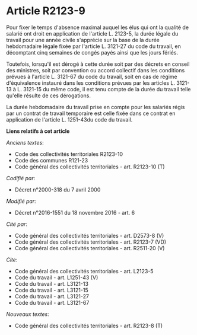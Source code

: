 # Article R2123-9

Pour fixer le temps d'absence maximal auquel les élus qui ont la qualité de salarié ont droit en application de l'article L.
2123-5, la durée légale du travail pour une année civile s'apprécie sur la base de la durée hebdomadaire légale fixée par
l'article L. 3121-27 du code du travail, en décomptant cinq semaines de congés payés ainsi que les jours fériés. 

Toutefois, lorsqu'il est dérogé à cette durée soit par des décrets en conseil des ministres, soit par convention ou accord
collectif dans les conditions prévues à l'article L. 3121-67 du code du travail, soit en cas de régime d'équivalence instauré
dans les conditions prévues par les articles L. 3121-13 à L. 3121-15 du même code, il est tenu compte de la durée du travail
telle qu'elle résulte de ces dérogations. 

La durée hebdomadaire du travail prise en compte pour les salariés régis par un contrat de travail temporaire est celle fixée
dans ce contrat en application de l'article L. 1251-43du code du travail.

**Liens relatifs à cet article**

_Anciens textes_:

  - Code des collectivités territoriales R2123-10
  - Code des communes R121-23
  - Code général des collectivités territoriales - art. R2123-10 (T)

_Codifié par_:

  - Décret n°2000-318 du 7 avril 2000

_Modifié par_:

  - Décret n°2016-1551 du 18 novembre 2016 - art. 6

_Cité par_:

  - Code général des collectivités territoriales - art. D2573-8 (V)
  - Code général des collectivités territoriales - art. R2123-7 (VD)
  - Code général des collectivités territoriales - art. R2511-20 (V)

_Cite_:

  - Code général des collectivités territoriales - art. L2123-5
  - Code du travail - art. L1251-43 (V)
  - Code du travail - art. L3121-13
  - Code du travail - art. L3121-15
  - Code du travail - art. L3121-27
  - Code du travail - art. L3121-67

_Nouveaux textes_:

  - Code général des collectivités territoriales - art. R2123-8 (T)
